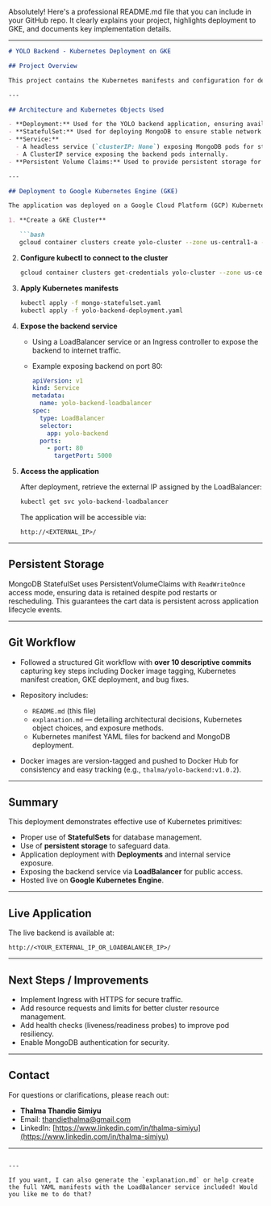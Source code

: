 Absolutely! Here's a professional README.md file that you can include in your GitHub repo. It clearly explains your project, highlights deployment to GKE, and documents key implementation details.

---

````markdown
# YOLO Backend - Kubernetes Deployment on GKE

## Project Overview

This project contains the Kubernetes manifests and configuration for deploying the YOLO backend application, along with a MongoDB database, on Google Kubernetes Engine (GKE). The backend is a containerized Node.js/Express application that connects to a MongoDB database.

---

## Architecture and Kubernetes Objects Used

- **Deployment:** Used for the YOLO backend application, ensuring availability and ease of updates.
- **StatefulSet:** Used for deploying MongoDB to ensure stable network identities and persistent storage.
- **Service:** 
  - A headless service (`clusterIP: None`) exposing MongoDB pods for stable DNS resolution.
  - A ClusterIP service exposing the backend pods internally.
- **Persistent Volume Claims:** Used to provide persistent storage for the MongoDB StatefulSet, so that data is retained even if pods are deleted or rescheduled.

---

## Deployment to Google Kubernetes Engine (GKE)

The application was deployed on a Google Cloud Platform (GCP) Kubernetes cluster using the following steps:

1. **Create a GKE Cluster**

   ```bash
   gcloud container clusters create yolo-cluster --zone us-central1-a --num-nodes=3
````

2. **Configure kubectl to connect to the cluster**

   ```bash
   gcloud container clusters get-credentials yolo-cluster --zone us-central1-a
   ```

3. **Apply Kubernetes manifests**

   ```bash
   kubectl apply -f mongo-statefulset.yaml
   kubectl apply -f yolo-backend-deployment.yaml
   ```

4. **Expose the backend service**

   * Using a LoadBalancer service or an Ingress controller to expose the backend to internet traffic.
   * Example exposing backend on port 80:

     ```yaml
     apiVersion: v1
     kind: Service
     metadata:
       name: yolo-backend-loadbalancer
     spec:
       type: LoadBalancer
       selector:
         app: yolo-backend
       ports:
         - port: 80
           targetPort: 5000
     ```

5. **Access the application**

   After deployment, retrieve the external IP assigned by the LoadBalancer:

   ```bash
   kubectl get svc yolo-backend-loadbalancer
   ```

   The application will be accessible via:

   ```
   http://<EXTERNAL_IP>/
   ```

---

## Persistent Storage

MongoDB StatefulSet uses PersistentVolumeClaims with `ReadWriteOnce` access mode, ensuring data is retained despite pod restarts or rescheduling. This guarantees the cart data is persistent across application lifecycle events.

---

## Git Workflow

* Followed a structured Git workflow with **over 10 descriptive commits** capturing key steps including Docker image tagging, Kubernetes manifest creation, GKE deployment, and bug fixes.
* Repository includes:

  * `README.md` (this file)
  * `explanation.md` — detailing architectural decisions, Kubernetes object choices, and exposure methods.
  * Kubernetes manifest YAML files for backend and MongoDB deployment.
* Docker images are version-tagged and pushed to Docker Hub for consistency and easy tracking (e.g., `thalma/yolo-backend:v1.0.2`).

---

## Summary

This deployment demonstrates effective use of Kubernetes primitives:

* Proper use of **StatefulSets** for database management.
* Use of **persistent storage** to safeguard data.
* Application deployment with **Deployments** and internal service exposure.
* Exposing the backend service via **LoadBalancer** for public access.
* Hosted live on **Google Kubernetes Engine**.

---

## Live Application

The live backend is available at:

```
http://<YOUR_EXTERNAL_IP_OR_LOADBALANCER_IP>/
```

---

## Next Steps / Improvements

* Implement Ingress with HTTPS for secure traffic.
* Add resource requests and limits for better cluster resource management.
* Add health checks (liveness/readiness probes) to improve pod resiliency.
* Enable MongoDB authentication for security.

---

## Contact

For questions or clarifications, please reach out:

* **Thalma Thandie Simiyu**
* Email: [thandiethalma@gmail.com](mailto:thandiethalma@gmail.com)
* LinkedIn: [https://www.linkedin.com/in/thalma-simiyu](https://www.linkedin.com/in/thalma-simiyu)

---

```

---

If you want, I can also generate the `explanation.md` or help create the full YAML manifests with the LoadBalancer service included! Would you like me to do that?
```
